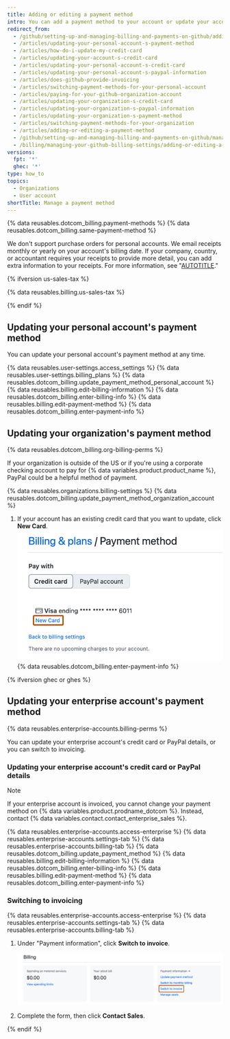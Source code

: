 ```yaml
---
title: Adding or editing a payment method
intro: You can add a payment method to your account or update your account's existing payment method at any time.
redirect_from:
  - /github/setting-up-and-managing-billing-and-payments-on-github/adding-or-editing-a-payment-method
  - /articles/updating-your-personal-account-s-payment-method
  - /articles/how-do-i-update-my-credit-card
  - /articles/updating-your-account-s-credit-card
  - /articles/updating-your-personal-account-s-credit-card
  - /articles/updating-your-personal-account-s-paypal-information
  - /articles/does-github-provide-invoicing
  - /articles/switching-payment-methods-for-your-personal-account
  - /articles/paying-for-your-github-organization-account
  - /articles/updating-your-organization-s-credit-card
  - /articles/updating-your-organization-s-paypal-information
  - /articles/updating-your-organization-s-payment-method
  - /articles/switching-payment-methods-for-your-organization
  - /articles/adding-or-editing-a-payment-method
  - /github/setting-up-and-managing-billing-and-payments-on-github/managing-your-github-billing-settings/adding-or-editing-a-payment-method
  - /billing/managing-your-github-billing-settings/adding-or-editing-a-payment-method
versions:
  fpt: '*'
  ghec: '*'
type: how_to
topics:
  - Organizations
  - User account
shortTitle: Manage a payment method
---
```


{% data reusables.dotcom_billing.payment-methods %} {% data reusables.dotcom_billing.same-payment-method %}

We don't support purchase orders for personal accounts. We email receipts monthly or yearly on your account's billing date. If your company, country, or accountant requires your receipts to provide more detail, you can add extra information to your receipts. For more information, see "[AUTOTITLE](/billing/managing-your-github-billing-settings/adding-information-to-your-receipts)."

{% ifversion us-sales-tax %}

{% data reusables.billing.us-sales-tax %}

{% endif %}

## Updating your personal account's payment method

You can update your personal account's payment method at any time.

{% data reusables.user-settings.access_settings %}
{% data reusables.user-settings.billing_plans %}
{% data reusables.dotcom_billing.update_payment_method_personal_account %}
{% data reusables.billing.edit-billing-information %}
{% data reusables.dotcom_billing.enter-billing-info %}
{% data reusables.billing.edit-payment-method %}
{% data reusables.dotcom_billing.enter-payment-info %}

## Updating your organization's payment method

{% data reusables.dotcom_billing.org-billing-perms %}

If your organization is outside of the US or if you're using a corporate checking account to pay for {% data variables.product.product_name %}, PayPal could be a helpful method of payment.

{% data reusables.organizations.billing-settings %}
{% data reusables.dotcom_billing.update_payment_method_organization_account %}
1. If your account has an existing credit card that you want to update, click **New Card**.
![Screenshot of the "Payment method" section. Below some card details, a link, labeled "New Card", is highlighted with an orange outline.](/assets/images/help/billing/billing-new-card-button.png)
{% data reusables.dotcom_billing.enter-payment-info %}

{% ifversion ghec or ghes %}

## Updating your enterprise account's payment method

{% data reusables.enterprise-accounts.billing-perms %}

You can update your enterprise account's credit card or PayPal details, or you can switch to invoicing.

### Updating your enterprise account's credit card or PayPal details

> [!NOTE]
> If your enterprise account is invoiced, you cannot change your payment method on {% data variables.product.prodname_dotcom %}. Instead, contact {% data variables.contact.contact_enterprise_sales %}.

{% data reusables.enterprise-accounts.access-enterprise %}
{% data reusables.enterprise-accounts.settings-tab %}
{% data reusables.enterprise-accounts.billing-tab %}
{% data reusables.dotcom_billing.update_payment_method %}
{% data reusables.billing.edit-billing-information %}
{% data reusables.dotcom_billing.enter-billing-info %}
{% data reusables.billing.edit-payment-method %}
{% data reusables.dotcom_billing.enter-payment-info %}

### Switching to invoicing

{% data reusables.enterprise-accounts.access-enterprise %}
{% data reusables.enterprise-accounts.settings-tab %}
{% data reusables.enterprise-accounts.billing-tab %}
1. Under "Payment information", click **Switch to invoice**.

   ![Screenshot of the billing page for an enterprise account. In the "Payment information" section, a link, labeled "Switch to invoice", is outlined in dark orange.](/assets/images/help/billing/switch-to-invoice.png)
1. Complete the form, then click **Contact Sales**.

{% endif %}
